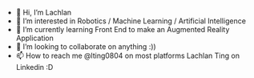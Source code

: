 - 👋 Hi, I’m Lachlan
- 👀 I’m interested in Robotics / Machine Learning / Artificial Intelligence 
- 🌱 I’m currently learning Front End to make an Augmented Reality Application
- 💞️ I’m looking to collaborate on anything :))
- 📫 How to reach me @lting0804 on most platforms Lachlan Ting on Linkedin :D

<!---
lting0804/lting0804 is a ✨ special ✨ repository because its `README.md` (this file) appears on your GitHub profile.
You can click the Preview link to take a look at your changes.
--->

